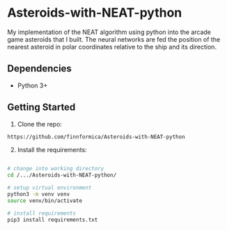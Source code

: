 # Asteroids-with-NEAT-python

My implementation of the NEAT algorithm using python into the arcade game asteroids that I built. The neural networks are fed the position of the nearest asteroid in polar coordinates relative to the ship and its direction.

## Dependencies

- Python 3+

## Getting Started

1. Clone the repo:

```bash 
https://github.com/finnformica/Asteroids-with-NEAT-python
```

2. Install the requirements:

```bash

# change into working directory
cd /.../Asteroids-with-NEAT-python/

# setup virtual environment
python3 -m venv venv
source venv/bin/activate

# install requirements
pip3 install requirements.txt
```

